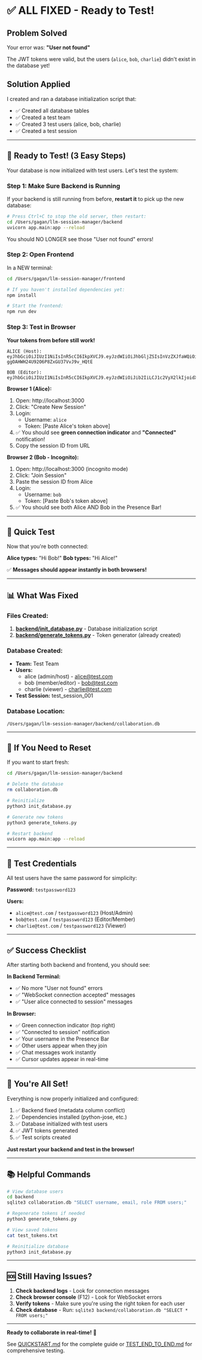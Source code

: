 # ✅ ALL FIXED - Ready to Test!

## Problem Solved

Your error was: **"User not found"**

The JWT tokens were valid, but the users (`alice`, `bob`, `charlie`) didn't exist in the database yet!

## Solution Applied

I created and ran a database initialization script that:
- ✅ Created all database tables
- ✅ Created a test team
- ✅ Created 3 test users (alice, bob, charlie)
- ✅ Created a test session

---

## 🚀 Ready to Test! (3 Easy Steps)

Your database is now initialized with test users. Let's test the system:

### Step 1: Make Sure Backend is Running

If your backend is still running from before, **restart it** to pick up the new database:

```bash
# Press Ctrl+C to stop the old server, then restart:
cd /Users/gagan/llm-session-manager/backend
uvicorn app.main:app --reload
```

You should NO LONGER see those "User not found" errors!

### Step 2: Open Frontend

In a NEW terminal:

```bash
cd /Users/gagan/llm-session-manager/frontend

# If you haven't installed dependencies yet:
npm install

# Start the frontend:
npm run dev
```

### Step 3: Test in Browser

**Your tokens from before still work!**

```
ALICE (Host):
eyJhbGciOiJIUzI1NiIsInR5cCI6IkpXVCJ9.eyJzdWIiOiJhbGljZSIsInVzZXJfaWQiOiJ1c2VyX2FsaWNlIiwiZXhwIjoxNzYwODM0MDUzfQ.2r39YXFGLG-ggOAHWH24U92O6P8ZxGU37VvJ9v_HQtE

BOB (Editor):
eyJhbGciOiJIUzI1NiIsInR5cCI6IkpXVCJ9.eyJzdWIiOiJib2IiLCJ1c2VyX2lkIjoidXNlcl9ib2IiLCJleHAiOjE3NjA4MzQwNTN9.u5Z024h6bHeGIEjaauMcvXK4WiAWbbr2no8kAAc_n_o
```

**Browser 1 (Alice):**
1. Open: http://localhost:3000
2. Click: "Create New Session"
3. Login:
   - Username: `alice`
   - Token: [Paste Alice's token above]
4. ✅ You should see **green connection indicator** and **"Connected"** notification!
5. Copy the session ID from URL

**Browser 2 (Bob - Incognito):**
1. Open: http://localhost:3000 (incognito mode)
2. Click: "Join Session"
3. Paste the session ID from Alice
4. Login:
   - Username: `bob`
   - Token: [Paste Bob's token above]
5. ✅ You should see both Alice AND Bob in the Presence Bar!

---

## 🎯 Quick Test

Now that you're both connected:

**Alice types:** "Hi Bob!"
**Bob types:** "Hi Alice!"

✅ **Messages should appear instantly in both browsers!**

---

## 📊 What Was Fixed

### Files Created:
1. **[backend/init_database.py](backend/init_database.py)** - Database initialization script
2. **[backend/generate_tokens.py](backend/generate_tokens.py)** - Token generator (already created)

### Database Created:
- **Team:** Test Team
- **Users:**
  - alice (admin/host) - alice@test.com
  - bob (member/editor) - bob@test.com
  - charlie (viewer) - charlie@test.com
- **Test Session:** test_session_001

### Database Location:
```
/Users/gagan/llm-session-manager/backend/collaboration.db
```

---

## 🔧 If You Need to Reset

If you want to start fresh:

```bash
cd /Users/gagan/llm-session-manager/backend

# Delete the database
rm collaboration.db

# Reinitialize
python3 init_database.py

# Generate new tokens
python3 generate_tokens.py

# Restart backend
uvicorn app.main:app --reload
```

---

## 📝 Test Credentials

All test users have the same password for simplicity:

**Password:** `testpassword123`

**Users:**
- `alice@test.com` / `testpassword123` (Host/Admin)
- `bob@test.com` / `testpassword123` (Editor/Member)
- `charlie@test.com` / `testpassword123` (Viewer)

---

## ✅ Success Checklist

After starting both backend and frontend, you should see:

**In Backend Terminal:**
- ✅ No more "User not found" errors
- ✅ "WebSocket connection accepted" messages
- ✅ "User alice connected to session" messages

**In Browser:**
- ✅ Green connection indicator (top right)
- ✅ "Connected to session" notification
- ✅ Your username in the Presence Bar
- ✅ Other users appear when they join
- ✅ Chat messages work instantly
- ✅ Cursor updates appear in real-time

---

## 🎉 You're All Set!

Everything is now properly initialized and configured:

1. ✅ Backend fixed (metadata column conflict)
2. ✅ Dependencies installed (python-jose, etc.)
3. ✅ Database initialized with test users
4. ✅ JWT tokens generated
5. ✅ Test scripts created

**Just restart your backend and test in the browser!**

---

## 📚 Helpful Commands

```bash
# View database users
cd backend
sqlite3 collaboration.db "SELECT username, email, role FROM users;"

# Regenerate tokens if needed
python3 generate_tokens.py

# View saved tokens
cat test_tokens.txt

# Reinitialize database
python3 init_database.py
```

---

## 🆘 Still Having Issues?

1. **Check backend logs** - Look for connection messages
2. **Check browser console** (F12) - Look for WebSocket errors
3. **Verify tokens** - Make sure you're using the right token for each user
4. **Check database** - Run: `sqlite3 backend/collaboration.db "SELECT * FROM users;"`

---

**Ready to collaborate in real-time!** 🚀

See [QUICKSTART.md](QUICKSTART.md) for the complete guide or [TEST_END_TO_END.md](TEST_END_TO_END.md) for comprehensive testing.
